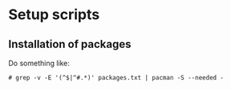 Setup scripts
=============

Installation of packages
------------------------

Do something like:

```
# grep -v -E '(^$|^#.*)' packages.txt | pacman -S --needed -
```
